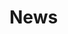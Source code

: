 <script setup>
import { ref } from 'vue';
import NavContainer from '../components/NavContainer.vue';
import newsData from '../assets/news/news.json';

const data = ref(newsData);
</script>

# News

<NavContainer :data="data"/>

